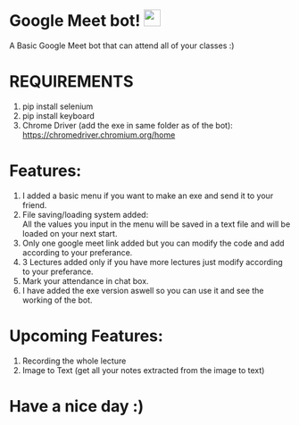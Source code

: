 # Google Meet bot! <img src="https://raw.githubusercontent.com/MartinHeinz/MartinHeinz/master/wave.gif" width="30px">

A Basic Google Meet bot that can attend all of your classes :)

# REQUIREMENTS
1. pip install selenium <br /> 
2. pip install keyboard <br />
3. Chrome Driver (add the exe in same folder as of the bot): https://chromedriver.chromium.org/home
 
# Features:
1. I added a basic menu if you want to make an exe and send it to your friend.<br />
2. File saving/loading system added:<br />
All the values you input in the menu will be saved in a text file and will be loaded on your next start.<br />
3. Only one google meet link added but you can modify the code and add according to your preferance.<br />
4. 3 Lectures added only if you have more lectures just modify according to your preferance.<br />
5. Mark your attendance in chat box.
6. I have added the exe version aswell so you can use it and see the working of the bot.

# Upcoming Features:
1. Recording the whole lecture<br />
2. Image to Text (get all your notes extracted from the image to text)

# Have a nice day :)
